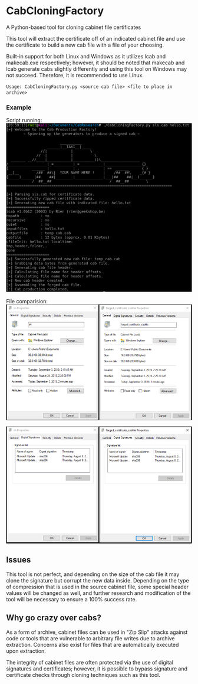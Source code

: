 # CabCloningFactory
A Python-based tool for cloning cabinet file certificates

This tool will extract the certificate off of an indicated cabinet file and use the certificate to build a new cab file with a file of your choosing.

Built-in support for both Linux and Windows as it utilizes lcab and makecab.exe respectively; however, it should be noted that makecab and lcab generate cabs slightly differently and using this tool on Windows may not succeed. Therefore, it is recommended to use Linux.  

```
Usage: CabCloningFactory.py <source cab file> <file to place in archive>
```

### Example
Script running:
![Script Image](https://github.com/Keramas/CabCloningFactory/blob/master/Images/CabCloning.png?raw=true)

File comparision:
![Script Image2](https://github.com/Keramas/CabCloningFactory/blob/master/Images/File_Compare.PNG?raw=true)

![Script Image3](https://github.com/Keramas/CabCloningFactory/blob/master/Images/cert_match.PNG?raw=true)


## Issues
This tool is not perfect, and depending on the size of the cab file it may clone the signature but corrupt the new data inside. Depending on the type of compression that is used in the source cabinet file, some special header values will be changed as well, and further research and modification of the tool will be necessary to ensure a 100% success rate. 


## Why go crazy over cabs?

As a form of archive, cabinet files can be used in "Zip Slip" attacks against code or tools that are vulnerable to arbitrary file writes due to archive extraction. Concerns also exist for files that are automatically executed upon extraction.

The integrity of cabinet files are often protected via the use of digital signatures and certificates; however, it is possible to bypass signature and certificate checks through cloning techniques such as this tool.

